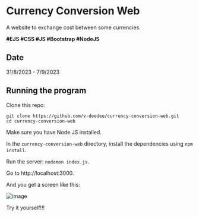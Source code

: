 # Currency Conversion Web

A website to exchange cost between some currencies.

**#EJS
#CSS
#JS
#Bootstrap
#NodeJS**

## Date
31/8/2023 - 7/9/2023

## Running the program

Clone this repo:

```
git clone https://github.com/v-deedee/currency-conversion-web.git
cd currency-conversion-web
```

Make sure you have Node.JS installed.

In the `currency-conversion-web` directory, install the dependencies using `npm install`.

Run the server: `nodemon index.js`.

Go to http://localhost:3000.

And you get a screen like this:

![image](https://github.com/v-deedee/currency-conversion-web/assets/100273875/77195dd1-8203-4e7e-80e8-dc3c3b3b6105)

Try it yourself!!!
